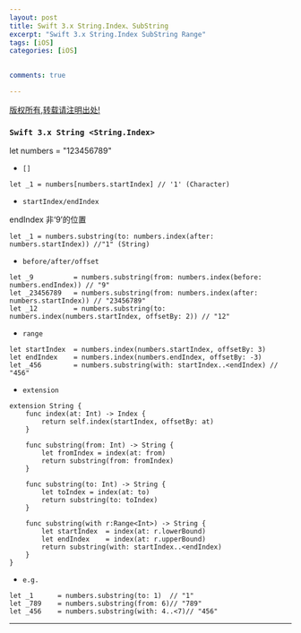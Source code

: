 ```yaml
---
layout: post
title: Swift 3.x String.Index、SubString 
excerpt: "Swift 3.x String.Index SubString Range"
tags: [iOS]
categories: [iOS]

  
comments: true

---
```

  
[版权所有,转载请注明出处!](https://ifallen.github.io)


### `Swift 3.x String <String.Index>`

>
let numbers = "123456789"

- `[]`

```
let _1 = numbers[numbers.startIndex] // '1' (Character)
```

- `startIndex/endIndex`

>
endIndex 非‘9’的位置

```
let _1 = numbers.substring(to: numbers.index(after: numbers.startIndex)) //"1" (String)
```

- `before/after/offset`

```
let _9          = numbers.substring(from: numbers.index(before: numbers.endIndex)) // "9"
let _23456789   = numbers.substring(from: numbers.index(after: numbers.startIndex)) // "23456789"
let _12         = numbers.substring(to: numbers.index(numbers.startIndex, offsetBy: 2)) // "12"

```

- `range`

```
let startIndex  = numbers.index(numbers.startIndex, offsetBy: 3)
let endIndex    = numbers.index(numbers.endIndex, offsetBy: -3)
let _456        = numbers.substring(with: startIndex..<endIndex) // "456"
```

- `extension`

```
extension String {
    func index(at: Int) -> Index {
        return self.index(startIndex, offsetBy: at)
    }
    
    func substring(from: Int) -> String {
        let fromIndex = index(at: from)
        return substring(from: fromIndex)
    }
    
    func substring(to: Int) -> String {
        let toIndex = index(at: to)
        return substring(to: toIndex)
    }
    
    func substring(with r:Range<Int>) -> String {
        let startIndex  = index(at: r.lowerBound)
        let endIndex    = index(at: r.upperBound)
        return substring(with: startIndex..<endIndex)
    }
}
```

>

- `e.g.`

```
let _1      = numbers.substring(to: 1) 	// "1"
let _789    = numbers.substring(from: 6)// "789"
let _456    = numbers.substring(with: 4..<7)// "456"
```

---

	
